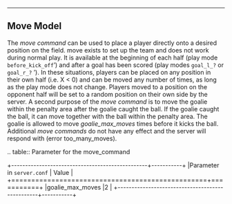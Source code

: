 --------------------------------------------------
Move Model
--------------------------------------------------

The *move command* can be used to place a player directly onto a desired position on the field. move exists to set up the team and does not work during normal play. It is available at the beginning of each half (play mode ``before_kick_off``’) and after a goal has been scored (play modes ``goal_l_?`` or ``goal_r_?`` ’). In these situations, players can be placed on any position in their own half (i.e. X < 0) and can be moved any number of times, as long as the play mode does not change. Players moved to a position on the opponent half will be set to a random position on their own side by the server.
A second purpose of the *move command* is to move the goalie within the penalty area after the goalie caught the ball. If the goalie caught the ball, it can move together with the ball within the penalty area. The goalie is allowed to move *goalie_max_moves* times before it kicks the ball. Additional *move commands* do not have any effect and the server will respond with (error too_many_moves).

.. table:: Parameter for the move_command

   +-------------------------------------------------+-----------+
   |Parameter in ``server.conf``                     | Value     |
   +=================================================+===========+
   |goalie_max_moves                                 |2          |
   +-------------------------------------------------+-----------+
